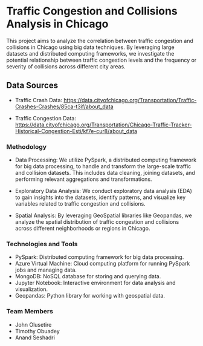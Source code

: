 # Traffic Congestion and Collisions Analysis in Chicago

This project aims to analyze the correlation between traffic congestion and collisions in Chicago using big data techniques. By leveraging large datasets and distributed computing frameworks, we investigate the potential relationship between traffic congestion levels and the frequency or severity of collisions across different city areas.

## Data Sources
- Traffic Crash Data: https://data.cityofchicago.org/Transportation/Traffic-Crashes-Crashes/85ca-t3if/about_data

- Traffic Congestion Data: https://data.cityofchicago.org/Transportation/Chicago-Traffic-Tracker-Historical-Congestion-Esti/kf7e-cur8/about_data

### Methodology
- Data Processing: We utilize PySpark, a distributed computing framework for big data processing, to handle and transform the large-scale traffic and collision datasets. This includes data cleaning, joining datasets, and performing relevant aggregations and transformations.

- Exploratory Data Analysis: We conduct exploratory data analysis (EDA) to gain insights into the datasets, identify patterns, and visualize key variables related to traffic congestion and collisions.

- Spatial Analysis: By leveraging GeoSpatial libraries like Geopandas, we analyze the spatial distribution of traffic congestion and collisions across different neighborhoods or regions in Chicago.

### Technologies and Tools
- PySpark: Distributed computing framework for big data processing.
- Azure Virtual Machine: Cloud computing platform for running PySpark jobs and managing data.
- MongoDB: NoSQL database for storing and querying data.
- Jupyter Notebook: Interactive environment for data analysis and visualization.
- Geopandas: Python library for working with geospatial data.

### Team Members
- John Olusetire
- Timothy Obuadey
- Anand Seshadri
